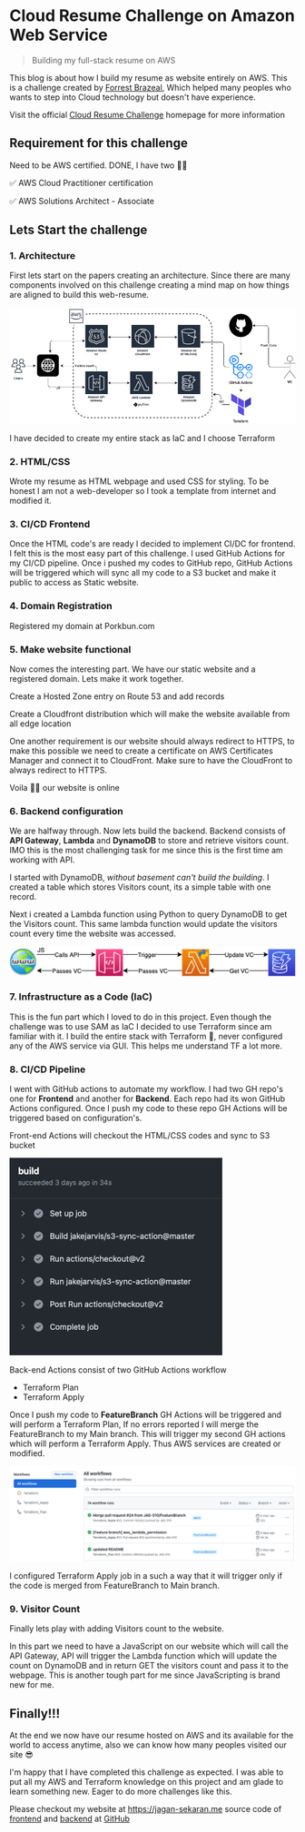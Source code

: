 # Cloud Resume Challenge on Amazon Web Service
> Building my full-stack resume on AWS

This blog is about how I build my resume as website entirely on AWS. This is a challenge created by [Forrest Brazeal](https://twitter.com/forrestbrazeal), Which helped many peoples who wants to step into Cloud technology but doesn't have experience. 

Visit the official [Cloud Resume Challenge](https://cloudresumechallenge.dev) homepage for more information

## Requirement for this challenge
Need to be AWS certified. DONE, I have two ✌🏼

✅  AWS Cloud Practitioner certification

✅  AWS Solutions Architect - Associate 


## Lets Start the challenge

### 1. Architecture
First lets start on the papers creating an architecture. Since there are many components involved on this challenge creating a mind map on how things are aligned to build this web-resume.

   ![CRC Architecture](HTML-Webpage/images/CRC-Architecture.png)

I have decided to create my entire stack as IaC and I choose Terraform 

### 2. HTML/CSS 
Wrote my resume as HTML webpage and used CSS for styling. To be honest I am not a web-developer so I took a template from internet and modified it. 

### 3. CI/CD Frontend
Once the HTML code's are ready I decided to implement CI/DC for frontend. I felt this is the most easy part of this challenge.
I used GitHub Actions for my CI/CD pipeline. Once i pushed my codes to GitHub repo, GitHub Actions will be triggered which will sync all my code to a S3 bucket and make it public to access as Static website.

### 4. Domain Registration 
Registered my domain at Porkbun.com 

### 5. Make website functional
Now comes the interesting part. We have our static website and a registered domain. Lets make it work together.

Create a Hosted Zone entry on Route 53 and add records

Create a Cloudfront distribution which will make the website available from all edge location 

One another requirement is our website should always redirect to HTTPS, to make this possible we need to create a certificate on AWS Certificates Manager and connect it to CloudFront. Make sure to have the CloudFront to always redirect to HTTPS.

Voila 💪🏼  our website is online 

### 6. Backend configuration

We are halfway through. Now lets build the backend. Backend consists of **API Gateway**, **Lambda** and **DynamoDB** to store and retrieve visitors count. IMO this is the most challenging task for me since this is the first time am working with API.

I started with DynamoDB, *without basement can't build the building*. I created a table which stores Visitors count, its a simple table with one record. 

Next i created a Lambda function using Python to query DynamoDB to get the Visitors count. This same lambda function would update the visitors count every time the website was accessed. 


![Backend](HTML-Webpage/images/Backend-Arch.png)

### 7. Infrastructure as a Code (IaC)

This is the fun part which I loved to do in this project. Even though the challenge was to use SAM as IaC I decided to use Terraform since am familiar with it. I build the entire stack with Terraform 💯, never configured any of the AWS service via GUI. This helps me understand TF a lot more. 

### 8. CI/CD Pipeline

I went with GitHub actions to automate my workflow. I had two GH repo's one for **Frontend** and another for **Backend**. Each repo had its won GitHub Actions configured. Once I push my code to these repo GH Actions will be triggered based on configuration's.

Front-end Actions will checkout the HTML/CSS codes and sync to S3 bucket

![GitHub Actions Frontend](HTML-Webpage/images/GH-A-Frontend.png)

Back-end Actions consist of two GitHub Actions workflow 
- Terraform Plan
- Terraform Apply

Once I push my code to **FeatureBranch** GH Actions will be triggered and will perform a Terraform Plan, If no errors reported I will merge the FeatureBranch to my Main branch. This will trigger my second GH actions which will perform a Terraform Apply. Thus AWS services are created or modified. 

![Github Actions Backend](HTML-Webpage/images/GH-A-Backend.png)

I configured Terraform Apply job in a such a way that it will trigger only if the code is merged from FeatureBranch to Main branch. 

### 9. Visitor Count

Finally lets play with adding Visitors count to the website.

In this part we need to have a JavaScript on our website which will call the API Gateway, API will trigger the Lambda function which will update the count on DynamoDB and in return GET the visitors count and pass it to the webpage.
This is another tough part for me since JavaScripting is brand new for me.

## Finally!!!

At the end we now have our resume hosted on AWS and its available for the world to access anytime, also we can know how many peoples visited our site 😎

I'm happy that I have completed this challenge as expected. I was able to put all my AWS and Terraform knowledge on this project and am glade to learn something new. 
Eager to do more challenges like this.

Please checkout my website at https://jagan-sekaran.me
source code of [frontend](https://github.com/JAG-010/aws-crc-frontend) and [backend](https://github.com/JAG-010/aws-crc) at [GitHub](https://github.com/JAG-010)
